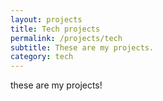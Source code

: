```yaml
---
layout: projects
title: Tech projects
permalink: /projects/tech
subtitle: These are my projects.
category: tech
---
```


these are my projects!